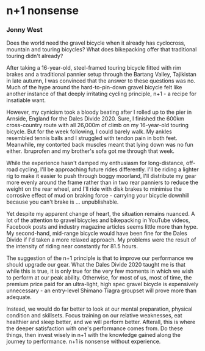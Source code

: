 # n+1 nonsense
### Jonny West

Does the world need the gravel bicycle when it already has cyclocross, mountain and touring bicycles? What does bikepacking offer that traditional touring didn't already?

After taking a 16-year-old, steel-framed touring bicycle fitted with rim brakes and a traditional pannier setup through the Bartang Valley, Tajikistan in late autumn, I was convinced that the answer to these questions was no. Much of the hype around the hard-to-pin-down gravel bicycle felt like another instance of that deeply irritating cycling principle, n+1 - a recipe for insatiable want.

However, my cynicism took a bloody beating after I rolled up to the pier in Arnside, England for the Dales Divide 2020. Sure, I finished the 600km cross-country route with all 26,000m of climb on my 16-year-old touring bicycle. But for the week following, I could barely walk. My ankles resembled tennis balls and I struggled with tendon pain in both feet. Meanwhile, my contorted back muscles meant that lying down was no fun either. Ibruprofen and my brother's sofa got me through that week.

While the experience hasn't damped my enthusiasm for long-distance, off-road cycling, I'll be approaching future rides differently. I'll be riding a lighter rig to make it easier to push through boggy moorland, I'll distribute my gear more evenly around the frame rather than in two rear panniers to reduce the weight on the rear wheel, and I'll ride with disk brakes to minimise the corrosive effect of mud on braking force - carrying your bicycle downhill because you can't brake is … unpublishable.

Yet despite my apparent change of heart, the situation remains nuanced. A lot of the attention to gravel bicycles and bikepacking in YouTube videos, Facebook posts and industry magazine articles seems little more than hype. My second-hand, mid-range bicycle would have been fine for the Dales Divide if I'd taken a more relaxed approach. My problems were the result of the intensity of riding near constantly for 81.5 hours.

The suggestion of the n+1 principle is that to improve our performance we should upgrade our gear. What the Dales Divide 2020 taught me is that while this is true, it is only true for the very few moments in which we wish to perform at our peak ability. Otherwise, for most of us, most of time, the premium price paid for an ultra-light, high spec gravel bicycle is expensively unnecessary - an entry-level Shimano Tiagra groupset will prove more than adequate.

Instead, we would do far better to look at our mental preparation, physical condition and skillsets. Focus training on our relative weaknesses, eat healthier and sleep better, and we will perform better. Afterall, this is where the deeper satisfaction with one's performance comes from. Do these things, then invest wisely in n+1 with the knowledge gained along the journey to performance. n+1 is nonsense without experience.
